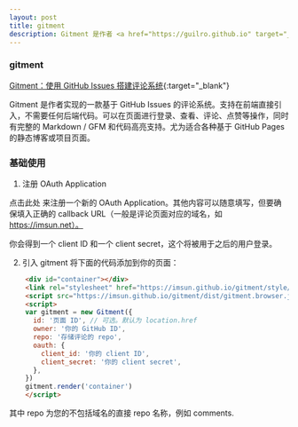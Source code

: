 ```yaml
---
layout: post
title: gitment
description: Gitment 是作者 <a href="https://guilro.github.io" target="_blank">@guilro</a> 使用 GitHub Issues 搭建的评论系统。
---
```


### gitment
[Gitment：使用 GitHub Issues 搭建评论系统](https://imsun.net/posts/gitment-introduction/){:target="_blank"}

Gitment 是作者实现的一款基于 GitHub Issues 的评论系统。支持在前端直接引入，不需要任何后端代码。可以在页面进行登录、查看、评论、点赞等操作，同时有完整的 Markdown / GFM 和代码高亮支持。尤为适合各种基于 GitHub Pages 的静态博客或项目页面。

### 基础使用

1. 注册 OAuth Application

点击此处 来注册一个新的 OAuth Application。其他内容可以随意填写，但要确保填入正确的 callback URL（一般是评论页面对应的域名，如 https://imsun.net）。

你会得到一个 client ID 和一个 client secret，这个将被用于之后的用户登录。

2. 引入 gitment
将下面的代码添加到你的页面：

``` html
    <div id="container"></div>
    <link rel="stylesheet" href="https://imsun.github.io/gitment/style/default.css">
    <script src="https://imsun.github.io/gitment/dist/gitment.browser.js"></script>
    <script>
    var gitment = new Gitment({
      id: '页面 ID', // 可选。默认为 location.href
      owner: '你的 GitHub ID',
      repo: '存储评论的 repo',
      oauth: {
        client_id: '你的 client ID',
        client_secret: '你的 client secret',
      },
    })
    gitment.render('container')
    </script>
```
其中 repo 为您的不包括域名的直接 repo 名称，例如 comments.
